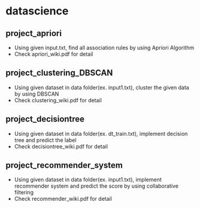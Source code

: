 # datascience

## project_apriori
* Using given input.txt, find all association rules by using Apriori Algorithm
* Check apriori_wiki.pdf for detail

## project_clustering_DBSCAN
* Using given dataset in data folder(ex. input1.txt), cluster the given data by using DBSCAN
* Check clustering_wiki.pdf for detail 

## project_decisiontree
* Using given dataset in data folder(ex. dt_train.txt), implement decision tree and predict the label
* Check decisiontree_wiki.pdf for detail

## project_recommender_system
* Using given dataset in data folder(ex. input1.txt), implement recommender system and predict the score by using collaborative filtering
* Check recommender_wiki.pdf for detail
